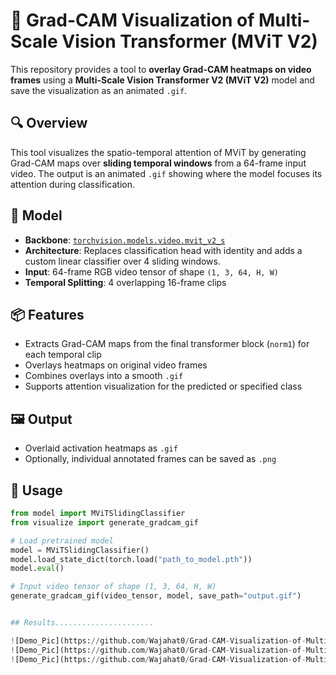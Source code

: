
# 🎥 Grad-CAM Visualization of Multi-Scale Vision Transformer (MViT V2)

This repository provides a tool to **overlay Grad-CAM heatmaps on video frames** using a **Multi-Scale Vision Transformer V2 (MViT V2)** model and save the visualization as an animated `.gif`.

## 🔍 Overview

This tool visualizes the spatio-temporal attention of MViT by generating Grad-CAM maps over **sliding temporal windows** from a 64-frame input video. The output is an animated `.gif` showing where the model focuses its attention during classification.

## 🧠 Model

- **Backbone**: [`torchvision.models.video.mvit_v2_s`](https://pytorch.org/vision/stable/models/generated/torchvision.models.video.mvit_v2_s.html)
- **Architecture**: Replaces classification head with identity and adds a custom linear classifier over 4 sliding windows.
- **Input**: 64-frame RGB video tensor of shape `(1, 3, 64, H, W)`
- **Temporal Splitting**: 4 overlapping 16-frame clips

## 📦 Features

- Extracts Grad-CAM maps from the final transformer block (`norm1`) for each temporal clip
- Overlays heatmaps on original video frames
- Combines overlays into a smooth `.gif`
- Supports attention visualization for the predicted or specified class

## 🖼️ Output

- Overlaid activation heatmaps as `.gif`
- Optionally, individual annotated frames can be saved as `.png`

## 🚀 Usage

```python
from model import MViTSlidingClassifier
from visualize import generate_gradcam_gif

# Load pretrained model
model = MViTSlidingClassifier()
model.load_state_dict(torch.load("path_to_model.pth"))
model.eval()

# Input video tensor of shape (1, 3, 64, H, W)
generate_gradcam_gif(video_tensor, model, save_path="output.gif")


## Results......................

![Demo_Pic](https://github.com/Wajahat0/Grad-CAM-Visualization-of-Multi-Scale-Vision-Transformer-MViT-V2-Across-Temporal-Windows/blob/main/gradcam_visuals/mvit_gradcam2.gif)
![Demo_Pic](https://github.com/Wajahat0/Grad-CAM-Visualization-of-Multi-Scale-Vision-Transformer-MViT-V2-Across-Temporal-Windows/blob/main/gradcam_visuals/mvit_gradcam1.gif)
![Demo_Pic](https://github.com/Wajahat0/Grad-CAM-Visualization-of-Multi-Scale-Vision-Transformer-MViT-V2-Across-Temporal-Windows/blob/main/gradcam_visuals/mvit_gradcam.gif)

